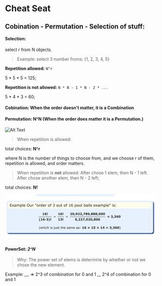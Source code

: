 # Cheat Seat

## Cobination - Permutation - Selection of stuff:

#### Selection:
select r from N objects.

>Example: select 3 number froms: {1, 2, 3, 4, 5}

**Repetition allowed:** `N^r`

5 * 5 * 5 = 125;

**Repetition is not allowed:** `N * N - 1 * N - 2 * ...`

5 * 4 * 3 = 60;



#### Cobination: When the order doesn't matter, it is a Combination


#### Permutation: N^N (When the order does matter it is a Permutation.)
![Alt Text](https://www.mathsisfun.com/combinatorics/images/permutation-lock.jpg)
>When repetition is allowed:

total choices: **N^r**

where N is the number of things to choose from,
and we choose r of them,
repetition is allowed,
and order matters.


>When repetition is **not** allowed:
After chose 1 elem, then N - 1 left. 
After chose another elem, then N - 2 left;

total choices: **N!**

![Permuation](https://github.com/htsilvakt04/Elements-Of-Programming-Interview/blob/master/images/Screen%20Shot%202020-12-16%20at%2013.32.49.png)


#### PowerSet: *2^N*
>Why: The power set of elems is determine by whether or not we chose the new element.

Example: _,_,_ => 2^3 of combination for 0 and 1
	  _,_,_,_ 2^4 of combination for 0 and 1




